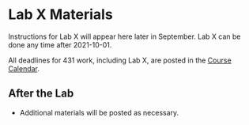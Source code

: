 # Lab X Materials

Instructions for Lab X will appear here later in September. Lab X can be done any time after 2021-10-01.

All deadlines for 431 work, including Lab X, are posted in the [Course Calendar](https://thomaselove.github.io/431/calendar.html).

## After the Lab

- Additional materials will be posted as necessary.
